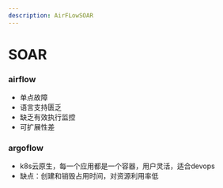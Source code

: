 ```yaml
---
description: AirFLowSOAR
---
```


# SOAR

### airflow

* 单点故障
* 语言支持匮乏
* 缺乏有效执行监控
* 可扩展性差

### argoflow

* k8s云原生，每一个应用都是一个容器，用户灵活，适合devops
* 缺点：创建和销毁占用时间，对资源利用率低
